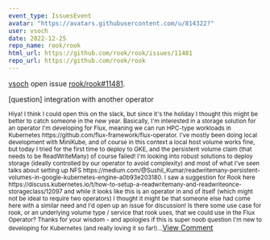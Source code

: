 ```yaml
---
event_type: IssuesEvent
avatar: "https://avatars.githubusercontent.com/u/814322?"
user: vsoch
date: 2022-12-25
repo_name: rook/rook
html_url: https://github.com/rook/rook/issues/11481
repo_url: https://github.com/rook/rook
---
```


<a href='https://github.com/vsoch' target='_blank'>vsoch</a> open issue <a href='https://github.com/rook/rook/issues/11481' target='_blank'>rook/rook#11481</a>.

<p>[question] integration with another operator</p><small>Hiya! I think I could open this on the slack, but since it's the holiday I thought this might be better to catch someone in the new year. Basically, I'm interested in a storage solution for an operator I'm developing for Flux, meaning we can run HPC-type workloads in Kubernetes https://github.com/flux-framework/flux-operator. I've mostly been doing local development with MiniKube, and of course in this context a local host volume works fine, but today I tried for the first time to deploy to GKE, and the persistent volume claim (that needs to be ReadWriteMany) of course failed! I'm looking into robust solutions to deploy storage (ideally controlled by our operator to avoid complexity) and most of what I've seen talks about setting up NFS https://medium.com/@Sushil_Kumar/readwritemany-persistent-volumes-in-google-kubernetes-engine-a0b93e203180. I saw a suggestion for Rook here https://discuss.kubernetes.io/t/how-to-setup-a-readwritemany-and-readwriteonce-storageclass/12097 and while it looks like this is an operator in and of itself (which might not be ideal to require two operators) I thought it might be that someone else had come here with a similar need and I'd open up an issue for discussion! Is there some use case for rook, or an underlying volume type / service that rook uses, that we could use in the Flux Operator? Thanks for your wisdom - and apologies if this is super noob question I'm new to developing for Kubernetes (and really loving it so far!)...</small><a href='https://github.com/rook/rook/issues/11481' target='_blank'>View Comment</a>